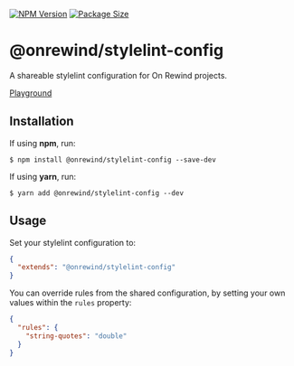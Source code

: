 [![NPM Version](https://badgen.net/npm/v/@onrewind/stylelint-config)](https://www.npmjs.com/package/@onrewind/stylelint-config)
[![Package Size](https://badgen.net/packagephobia/install/@onrewind/stylelint-config)](https://www.npmjs.com/package/@onrewind/stylelint-config)

# @onrewind/stylelint-config

A shareable stylelint configuration for On Rewind projects.

[Playground](https://bit.ly/3k06yfI)

## Installation

If using **npm**, run:

```console
$ npm install @onrewind/stylelint-config --save-dev
```

If using **yarn**, run:

```console
$ yarn add @onrewind/stylelint-config --dev
```

## Usage

Set your stylelint configuration to:

```json
{
  "extends": "@onrewind/stylelint-config"
}
```

You can override rules from the shared configuration, by setting your own values within the `rules` property:

```json
{
  "rules": {
    "string-quotes": "double"
  }
}
```
